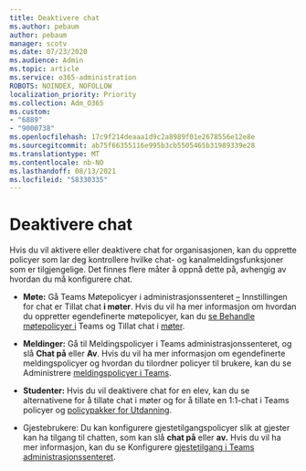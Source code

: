 ```yaml
---
title: Deaktivere chat
ms.author: pebaum
author: pebaum
manager: scotv
ms.date: 07/23/2020
ms.audience: Admin
ms.topic: article
ms.service: o365-administration
ROBOTS: NOINDEX, NOFOLLOW
localization_priority: Priority
ms.collection: Adm_O365
ms.custom:
- "6889"
- "9000738"
ms.openlocfilehash: 17c9f214deaaa1d9c2a8989f01e2678556e12e8e
ms.sourcegitcommit: ab75f66355116e995b3cb5505465b31989339e28
ms.translationtype: MT
ms.contentlocale: nb-NO
ms.lasthandoff: 08/13/2021
ms.locfileid: "58330335"
---
```

# <a name="disable-chat"></a>Deaktivere chat

Hvis du vil aktivere eller deaktivere chat for organisasjonen, kan du opprette policyer som lar deg kontrollere hvilke chat- og kanalmeldingsfunksjoner som er tilgjengelige. Det finnes flere måter å oppnå dette på, avhengig av hvordan du må konfigurere chat.

- **Møte:** Gå Teams Møtepolicyer i administrasjonssenteret [–](https://admin.teams.microsoft.com/) Innstillingen for chat er Tillat chat **i møter**. Hvis du vil ha mer informasjon om hvordan du oppretter egendefinerte møtepolicyer, kan du [se Behandle møtepolicyer i](https://docs.microsoft.com/microsoftteams/meeting-policies-in-teams) Teams og Tillat chat i [møter](https://docs.microsoft.com/microsoftteams/meeting-policies-in-teams#allow-chat-in-meetings).

- **Meldinger:** Gå til Meldingspolicyer i [](https://admin.teams.microsoft.com/)Teams administrasjonssenteret, og slå **Chat på** eller **Av**. Hvis du vil ha mer informasjon om egendefinerte meldingspolicyer og hvordan du tilordner policyer til brukere, kan du se Administrere [meldingspolicyer i Teams](https://docs.microsoft.com/microsoftteams/messaging-policies-in-teams).

- **Studenter:** Hvis du vil deaktivere chat for en elev, kan du se alternativene for å tillate chat i møter og for å tillate en 1:1-chat i Teams policyer og [policypakker for Utdanning](https://docs.microsoft.com/microsoftteams/policy-packages-edu).

- Gjestebrukere: Du kan konfigurere gjestetilgangspolicyer slik at gjester kan ha tilgang til chatten, som kan slå **chat på** eller **av.** Hvis du vil ha mer informasjon, kan du se Konfigurere [gjestetilgang i Teams administrasjonssenteret](https://docs.microsoft.com/microsoftteams/set-up-guests#configure-guest-access-in-the-teams-admin-center).




